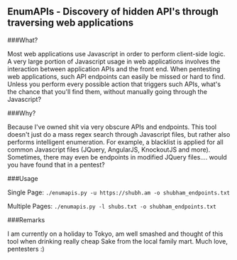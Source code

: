 ## EnumAPIs - Discovery of hidden API's through traversing web applications

###What?

Most web applications use Javascript in order to perform client-side logic. A very large portion of Javascript usage in web applications involves the interaction between application APIs and the front end. When pentesting web applications, such API endpoints can easily be missed or hard to find. Unless you perform every possible action that triggers such APIs, what's the chance that you'll find them, without manually going through the Javascript?

###Why?

Because I've owned shit via very obscure APIs and endpoints. This tool doesn't just do a mass regex search through Javascript files, but rather also performs intelligent enumeration. For example, a blacklist is applied for all common Javascript files (JQuery, AngularJS, KnockoutJS and more). Sometimes, there may even be endpoints in modified JQuery files.... would you have found that in a pentest?

###Usage

Single Page:
`./enumapis.py -u https://shubh.am -o shubham_endpoints.txt`

Multiple Pages:
`./enumapis.py -l shubs.txt -o shubham_endpoints.txt`

###Remarks

I am currently on a holiday to Tokyo, am well smashed and thought of this tool when drinking really cheap Sake from the local family mart. Much love, pentesters :)